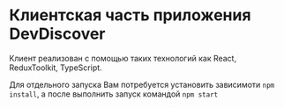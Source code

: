 # Клиентская часть приложения DevDiscover

Клиент реализован с помощью таких технологий как React, ReduxToolkit, TypeScript.

Для отдельного запуска Вам потребуется установить зависимоти `npm install`, а после выполнить запуск командой `npm start`
